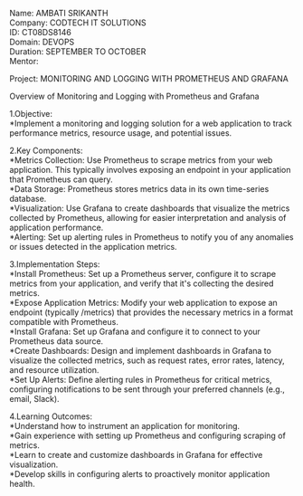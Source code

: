 Name: AMBATI SRIKANTH             
Company: CODTECH IT SOLUTIONS                
ID: CT08DS8146           
Domain: DEVOPS         
Duration: SEPTEMBER TO OCTOBER           
Mentor:         

Project: MONITORING AND LOGGING WITH PROMETHEUS AND GRAFANA

Overview of Monitoring and Logging with Prometheus and Grafana                               

1.Objective:                         
 *Implement a monitoring and logging solution for a web application to track performance metrics, resource usage, and potential issues.
                                                                                                                                                                                                                    
2.Key Components:            
 *Metrics Collection: Use Prometheus to scrape metrics from your web application. This typically involves exposing an endpoint in your application that Prometheus can query.          
 *Data Storage: Prometheus stores metrics data in its own time-series database.                  
 *Visualization: Use Grafana to create dashboards that visualize the metrics collected by Prometheus, allowing for easier interpretation and analysis of application performance.          
 *Alerting: Set up alerting rules in Prometheus to notify you of any anomalies or issues detected in the application metrics.

 3.Implementation Steps:                    
 *Install Prometheus: Set up a Prometheus server, configure it to scrape metrics from your application, and verify that it's collecting the desired metrics.          
 *Expose Application Metrics: Modify your web application to expose an endpoint (typically /metrics) that provides the necessary metrics in a format compatible with Prometheus.          
 *Install Grafana: Set up Grafana and configure it to connect to your Prometheus data source.               
 *Create Dashboards: Design and implement dashboards in Grafana to visualize the collected metrics, such as request rates, error rates, latency, and resource utilization.           
 *Set Up Alerts: Define alerting rules in Prometheus for critical metrics, configuring notifications to be sent through your preferred channels (e.g., email, Slack).

4.Learning Outcomes:              
 *Understand how to instrument an application for monitoring.            
 *Gain experience with setting up Prometheus and configuring scraping of metrics.            
 *Learn to create and customize dashboards in Grafana for effective visualization.            
 *Develop skills in configuring alerts to proactively monitor application health.
